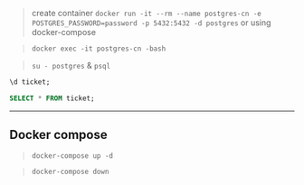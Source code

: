 > create container `docker run -it --rm --name postgres-cn -e POSTGRES_PASSWORD=password -p 5432:5432 -d postgres` or using docker-compose

> `docker exec -it postgres-cn -bash`

> `su - postgres` & `psql`

```sql
\d ticket;
```

```sql
SELECT * FROM ticket;
```

---

## Docker compose

> `docker-compose up -d`

> `docker-compose down`
